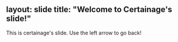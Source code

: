 layout: slide
title: "Welcome to Certainage's slide!"
---
This is certainage's slide.
Use the left arrow to go back!
